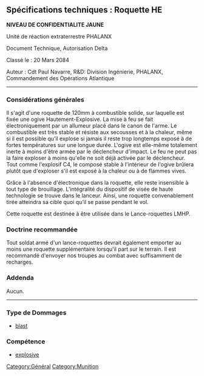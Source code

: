 ## Spécifications techniques : Roquette HE

**NIVEAU DE CONFIDENTIALITE JAUNE**

Unité de réaction extraterrestre PHALANX

Document Technique, Autorisation Delta

Classé le : 20 Mars 2084

Auteur : Cdt Paul Navarre, R&D: Division Ingénierie, PHALANX,
Commandement des Opérations Atlantique

------------------------------------------------------------------------

### Considérations générales

Il s'agit d'une roquette de 120mm à combustible solide, sur laquelle est
fixée une ogive Hautement-Explosive. La mise à feu se fait
électroniquement par un allumeur placé dans le canon de l'arme. Le
combustible est très stable et résiste aux secousses et à la chaleur,
même si il est possible qu’il explose si jamais il reste trop longtemps
exposé à de fortes températures sur une longue durée. L'ogive est
elle-même totalement inerte à moins d'être armée par le déclencheur
d'impact. Le feu ne peut pas la faire exploser à moins qu'elle ne soit
déjà activée par le déclencheur. Tout comme l'explosif C4, le composé
stable à l'intérieur de l'ogive brûlera plutôt que d'exploser s'il est
exposé à la chaleur ou à de flammes vives.

Grâce à l'absence d'électronique dans la roquette, elle reste insensible
à tout type de brouillage. L’intégralité du dispositif de visée de haute
technologie se trouve dans le lanceur. Ainsi, une roquette
convenablement tirée atteindra sa cible quoi qu’il se passe pendant le
vol.

Cette roquette est destinée à être utilisée dans le Lance-roquettes
LMHP.

### Doctrine recommandée

Tout soldat armé d'un lance-roquettes devrait également emporter au
moins une roquette supplémentaire lorsqu'il part sur le terrain. Il est
recommandé d'envoyer nos troupes au combat avec suffisamment de
recharges.

### Addenda

Aucun.

------------------------------------------------------------------------

### Type de Dommages

- [blast](Damage/blast "wikilink")

### Compétence

- [explosive](Skills/explosive "wikilink")

[Category:Général](Category:Général "wikilink")
[Category:Munition](Category:Munition "wikilink")
